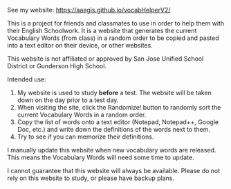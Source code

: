 See my website: https://aaegis.github.io/vocabHelperV2/

This is a project for friends and classmates to use in order to help them with their English Schoolwork. It is a website that generates
the current Vocabulary Words (from class) in a random order to be copied and pasted into a text editor on their device, or other websites.

This website is not affiliated or approved by San Jose Unified School District or Gunderson High School.

Intended use:
1. My website is used to study **before** a test. The website will be taken down on the day prior to a test day.
2. When visiting the site, click the Randomize! button to randomly sort the current Vocabulary Words in a random order.
3. Copy the list of words onto a text editor (Notepad, Notepad++, Google Doc, etc.) and write down the definitions of the words next to them.
4. Try to see if you can memorize their definitions.

I manually update this website when new vocabulary words are released. This means the Vocabulary Words will need some time to update.

I cannot guarantee that this website will always be available. Please do not rely on this website to study, or please have backup plans.
